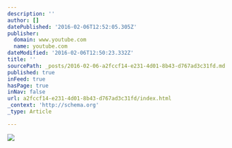 ```yaml
---
description: ''
author: []
datePublished: '2016-02-06T12:52:05.305Z'
publisher:
  domain: www.youtube.com
  name: youtube.com
dateModified: '2016-02-06T12:50:23.332Z'
title: ''
sourcePath: _posts/2016-02-06-a2fccf14-e231-4d01-8b43-d767ad3c31fd.md
published: true
inFeed: true
hasPage: true
inNav: false
url: a2fccf14-e231-4d01-8b43-d767ad3c31fd/index.html
_context: 'http://schema.org'
_type: Article

---
```

![](https://i.ytimg.com/vi_webp/foaKtAHh4R8/mqdefault.webp)